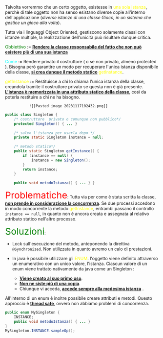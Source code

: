 Talvolta vorremmo che un certo oggetto, esistesse in <span style=color:yellow>una sola istanza</span>, perchè di tale oggetto non ha senso esistano diverse copie all'interno dell'applicazione (*diverse istanze di una classe Gioco, in un sistema che gestice un gioco alla volta*). 

Tutta via i linguaggi Object Oriented, gestiscono solamente classi con istanze multiple, la realizzazione dell'unicità può risultare dunque critica. 

<span style=color:green>Obbiettivo</span> := <b><u>Rendere la classe responsabile del fatto che non può esistere più di una sua istanza</u></b> 

<span style=color:cyan>Come</span> := Rendere privato il costruttore ( o se non privato, almeno protected ). Bisogna però garantire un modo per recuperare l'unica istanza disponibile della classe, <b><u>si crea dunque il metodo statico</u></b> <span style=color:yellow>getInstance</span>. 

<span style=color:yellow>getInstance</span> := Restituisce a chi lo chiama l'unica istanza della classe, creandola tramite il costruttore privato se questa non è già presente. 
<b><u>L'istanza è memorizzata in una attributo statico della classe</u></b>, così da poterla restituire a chi ne ha bisogno.  

               ![[Pasted image 20231117102432.png]]

```java
public class Singleton { 
	/* costruttore  privato o comunque non pubblico*/  
	protected Singleton() { ... } 
	
	/* salvo l'istanza per usarla dopo */ 
	private static Singleton instance = null; 
	
	/* metodo statico*/ 
	public static Singleton getInstance() { 
		if (instance == null) { 
			instance = new Singleton(); 
		} 
		return instance; 
	} 
	
	public void metodoIstanza() { ... } }
```

<span style=color:red;font-size:30px;>Problematiche</span>:
Tutta via per come è stata scritta la classe, <b><u> non prende in considerazione la concorrenza</u></b>. Se due processi accedono in modo concorrente la metodo <span style=color:yellow>getInstance</span>, entrambi passano il controllo `instance == null`, in quanto non è ancora creata e assegnata al relativo attributo statico nell'altro processo. 

<span style=color:green;font-size:30px;>Soluzioni</span>: 
- Lock sull'esecuzione del metodo, anteponendo la direttiva `@Synchronized`. Non utilizzata in quanto avremo un calo di prestazioni. 

- In java è possibile utilizzare gli <span style=color:yellow>ENUM</span>. 
  l'oggetto viene definito attraverso un enumerativo con un unico valore, l'istanza. 
  Ciascun valore di un enum viene trattato nativamente da java come un Singleton : 
  - <b><u>Viene creato al suo primo uso</u></b>.
  - <b><u>Non ne siste più di una copia</u></b>.
  - Chiunque vi acceda, <b><u>accede sempre alla medesima istanza</u></b> .

All'interno di un enum è inoltre possibile creare attributi e metodi. 
Questo approccio è <b><u>thread safe</u></b>, ovvero non abbiamo problemi di concorrenza. 

```java
public enum MySingleton { 
	INSTANCE; 
	public void metodoIstanza() { ... } 
} 
MySingleton.INSTANCE.sampleOp();
```

